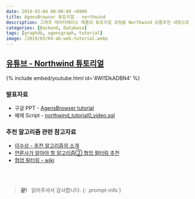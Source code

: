 ```yaml
---
date: 2019-03-04 00:00:00 +0900
title: AgensBrowser 튜토리얼 - northwind
description: 그래프 데이터베이스 제품의 튜토리얼 과정을 Northwind 상품추천 내용으로 만들었습니다.
categories: [Backend, Database]
tags: [graphdb, agensgraph, tutorial]
image: /2019/03/04-ab-web-tutorial.webp
---
```


## [유튜브 - Northwind 튜토리얼](https://youtu.be/4WI1DkADBN4)

{% include embed/youtube.html id='4WI1DkADBN4' %}

### 발표자료

- 구글 PPT - [AgensBrowser tutorial](https://docs.google.com/presentation/d/1ng1Ln00-3qFWG91BOL9z7Ah6lKDqQQ-FgAoCq7E3bJA/edit?usp=sharing)
- 예제 Script - [northwind_tutorial0_video.sql](https://drive.google.com/file/d/1gsXL8eWAt4vSFac_p4qzCfJE8Vlv5FPF/view?usp=sharing)

### 추천 알고리즘 관련 참고자료

- [이수상 - 추천 알고리즘의 소개](https://koreascience.kr/article/JAKO201846749669843.pdf)
- [언론사가 알아야 할 알고리즘② 협업 필터링 추천](https://www.bloter.net/archives/263722)
- [협업 필터링 - wiki](https://ko.wikipedia.org/wiki/%ED%98%91%EC%97%85_%ED%95%84%ED%84%B0%EB%A7%81)


&nbsp; <br />
&nbsp; <br />

> **끝!** &nbsp; 읽어주셔서 감사합니다.
{: .prompt-info }
